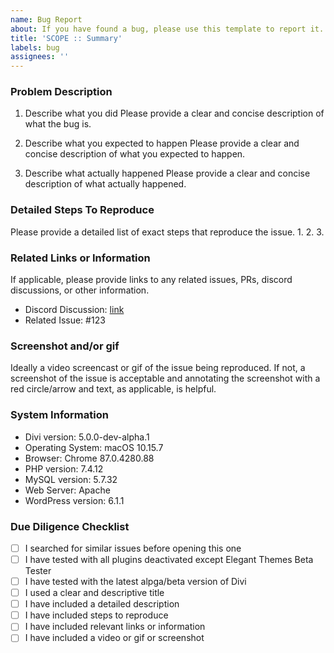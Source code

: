 ```yaml
---
name: Bug Report
about: If you have found a bug, please use this template to report it.
title: 'SCOPE :: Summary'
labels: bug
assignees: ''
---
```

<!-- Note about choosing a good title -->
<!-- Please use a descriptive title that will help other people understand what this issue is about. -->
<!-- If you are reporting a bug, please use the following format: SCOPE :: Summary -->
<!-- SCOPE can be something like one of the following examples: -->
<!-- Audio Module, Border Options, Settings Modal, Page Settings Bar, Etc/Other (please specify) -->

### Problem Description
1. Describe what you did
Please provide a clear and concise description of what the bug is.

2. Describe what you expected to happen
Please provide a clear and concise description of what you expected to happen.

3. Describe what actually happened
Please provide a clear and concise description of what actually happened.

### Detailed Steps To Reproduce
Please provide a detailed list of exact steps that reproduce the issue.
1.
2.
3.

### Related Links or Information
If applicable, please provide links to any related issues, PRs, discord discussions, or other information.
* Discord Discussion: [link](https://discord.gg/XYZ)
* Related Issue: #123

### Screenshot and/or gif
Ideally a video screencast or gif of the issue being reproduced. If not, a screenshot of the issue is acceptable and annotating the screenshot with a red circle/arrow and text, as applicable, is helpful.

### System Information
* Divi version: 5.0.0-dev-alpha.1
* Operating System: macOS 10.15.7
* Browser: Chrome 87.0.4280.88
* PHP version: 7.4.12
* MySQL version: 5.7.32
* Web Server: Apache
* WordPress version: 6.1.1

### Due Diligence Checklist
- [ ] I searched for similar issues before opening this one
- [ ] I have tested with all plugins deactivated except Elegant Themes Beta Tester
- [ ] I have tested with the latest alpga/beta version of Divi
- [ ] I used a clear and descriptive title
- [ ] I have included a detailed description
- [ ] I have included steps to reproduce
- [ ] I have included relevant links or information
- [ ] I have included a video or gif or screenshot
